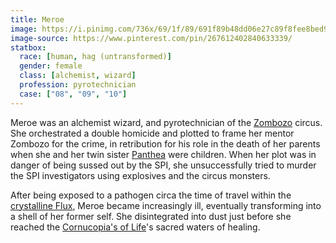 ```yaml
---
title: Meroe
image: https://i.pinimg.com/736x/69/1f/89/691f89b48dd06e27c89f8fee8bed92fc--rogue-character-character-ideas.jpg
image-source: https://www.pinterest.com/pin/267612402840633339/
statbox:
  race: [human, hag (untransformed)]
  gender: female
  class: [alchemist, wizard]
  profession: pyrotechnician
  case: ["08", "09", "10"]
---
```


Meroe was an alchemist wizard, and pyrotechnician of the [Zombozo](zombozo)
circus. She orchestrated a double homicide and plotted to frame her mentor
Zombozo for the crime, in retribution for his role in the death of her parents
when she and her twin sister [Panthea](panthea) were children. When her plot
was in danger of being sussed out by the SPI, she unsuccessfully tried to
murder the SPI investigators using explosives and the circus monsters.

After being exposed to a pathogen circa the time of travel within the
[crystalline Flux](../locales/flux), Meroe became increasingly ill, eventually
transforming into a shell of her former self. She disintegrated into dust just
before she reached the [Cornucopia's of Life](../relics/cornucopia)'s
sacred waters of healing.
